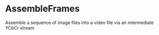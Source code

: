 AssembleFrames
==============

Assemble a sequence of image files into a video file via an intermediate YCbCr stream
